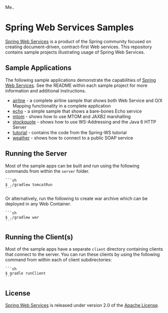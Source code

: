 Me..

# Spring Web Services Samples

[Spring Web Services] is a product of the Spring community focused on creating
document-driven, contract-first Web services. This repository contains sample
projects illustrating usage of Spring Web Services.

## Sample Applications

The following sample applications demonstrate the capabilities of [Spring Web
Services]. See the README within each sample project for more information and
additional instructions.

- [airline](./airline) - a complete airline sample that shows both Web Service and 
	O/X Mapping functionality in a complete application
- [echo](./echo) - a simple sample that shows a bare-bones Echo service
- [mtom](./mtom) - shows how to use MTOM and JAXB2 marshalling
- [stockquote](./stockquote) - shows how to use WS-Addressing and the Java 6 HTTP Server
- [tutorial](./tutorial) - contains the code from the Spring-WS tutorial
- [weather](./weather) - shows how to connect to a public SOAP service

## Running the Server

Most of the sample apps can be built and run using the following commands from
within the ``server`` folder.

	```sh
	$ ./gradlew tomcatRun
	```

Or alternatively, run the following to create war archive which can be deployed
in any Web Container.

	```sh
	$ ./gradlew war
	```

## Running the Client(s)

Most of the sample apps have a separate ``client`` directory containing clients
that connect to the server. You can run these clients by using the following
command from within each of client subdirectories:

	```sh
	$ gradle runClient
	```

## License

[Spring Web Services] is released under version 2.0 of the [Apache License].

[Spring Web Services]: http://projects.spring.io/spring-ws
[Apache License]: http://www.apache.org/licenses/LICENSE-2.0

